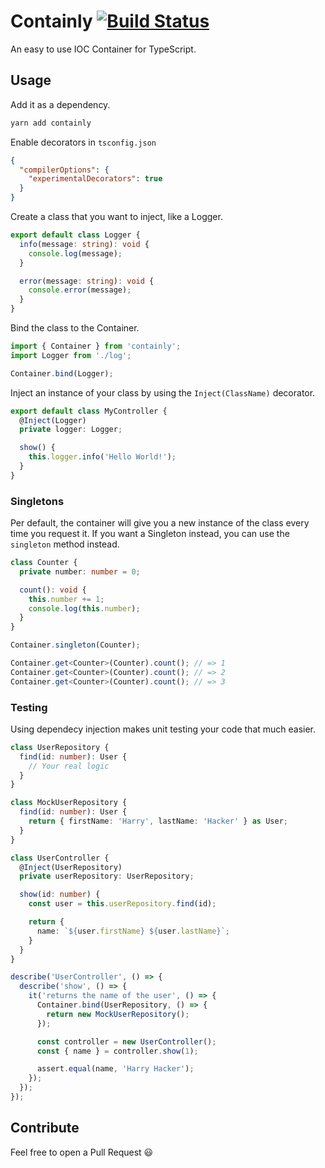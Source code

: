 # Containly [![Build Status](https://travis-ci.org/Artmann/containly.svg?branch=master)](https://travis-ci.org/Artmann/containly)

An easy to use IOC Container for TypeScript.

## Usage

Add it as a dependency.

```sh
yarn add containly
```

Enable decorators in `tsconfig.json`

```json
{
  "compilerOptions": {
    "experimentalDecorators": true
  }
}
```

Create a class that you want to inject, like a Logger.

```ts
export default class Logger {
  info(message: string): void {
    console.log(message);
  }

  error(message: string): void {
    console.error(message);
  }
}
```

Bind the class to the Container.

```ts
import { Container } from 'containly';
import Logger from './log';

Container.bind(Logger);
```

Inject an instance of your class by using the `Inject(ClassName)` decorator.

```ts
export default class MyController {
  @Inject(Logger)
  private logger: Logger;

  show() {
    this.logger.info('Hello World!');
  }
}
```

### Singletons

Per default, the container will give you a new instance of the class every time you request it. If you want a Singleton instead, you can use the `singleton` method instead.

```ts
class Counter {
  private number: number = 0;

  count(): void {
    this.number += 1;
    console.log(this.number);
  }
}

Container.singleton(Counter);

Container.get<Counter>(Counter).count(); // => 1
Container.get<Counter>(Counter).count(); // => 2
Container.get<Counter>(Counter).count(); // => 3
```

### Testing

Using dependecy injection makes unit testing your code that much easier.

```ts
class UserRepository {
  find(id: number): User {
    // Your real logic
  }
}

class MockUserRepository {
  find(id: number): User {
    return { firstName: 'Harry', lastName: 'Hacker' } as User;
  }
}

class UserController {
  @Inject(UserRepository)
  private userRepository: UserRepository;

  show(id: number) {
    const user = this.userRepository.find(id);

    return {
      name: `${user.firstName} ${user.lastName}`;
    }
  }
}

describe('UserController', () => {
  describe('show', () => {
    it('returns the name of the user', () => {
      Container.bind(UserRepository, () => {
        return new MockUserRepository();
      });

      const controller = new UserController();
      const { name } = controller.show(1);

      assert.equal(name, 'Harry Hacker');
    });
  });
});
````

## Contribute

Feel free to open a Pull Request 😃
